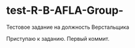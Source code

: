 # test-R-B-AFLA-Group-
Тестовое задание на должность Верстальщика

Приступаю к заданию. Первый коммит.